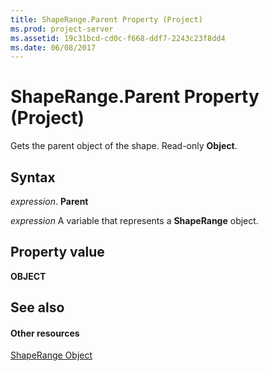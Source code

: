 ```yaml
---
title: ShapeRange.Parent Property (Project)
ms.prod: project-server
ms.assetid: 19c31bcd-cd0c-f668-ddf7-2243c23f8dd4
ms.date: 06/08/2017
---
```



# ShapeRange.Parent Property (Project)
Gets the parent object of the shape. Read-only  **Object**.

## Syntax

 _expression_. **Parent**

 _expression_ A variable that represents a **ShapeRange** object.


## Property value

 **OBJECT**


## See also


#### Other resources


[ShapeRange Object](Project.shaperange.md)
